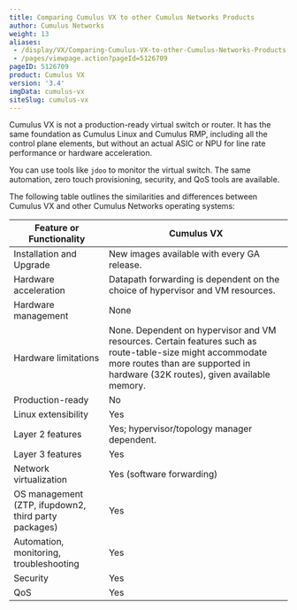 ```yaml
---
title: Comparing Cumulus VX to other Cumulus Networks Products
author: Cumulus Networks
weight: 13
aliases:
 - /display/VX/Comparing-Cumulus-VX-to-other-Cumulus-Networks-Products
 - /pages/viewpage.action?pageId=5126709
pageID: 5126709
product: Cumulus VX
version: '3.4'
imgData: cumulus-vx
siteSlug: cumulus-vx
---
```

Cumulus VX is not a production-ready virtual switch or router. It has
the same foundation as Cumulus Linux and Cumulus RMP, including all the
control plane elements, but without an actual ASIC or NPU for line rate
performance or hardware acceleration.

You can use tools like `jdoo` to monitor the virtual switch. The same
automation, zero touch provisioning, security, and QoS tools are
available.

The following table outlines the similarities and differences between
Cumulus VX and other Cumulus Networks operating systems:

| Feature or Functionality                             | Cumulus VX                                                                                                                                                                                   |
| ---------------------------------------------------- | -------------------------------------------------------------------------------------------------------------------------------------------------------------------------------------------- |
| Installation and Upgrade                             | New images available with every GA release.                                                                                                                                                  |
| Hardware acceleration                                | Datapath forwarding is dependent on the choice of hypervisor and VM resources.                                                                                                               |
| Hardware management                                  | None                                                                                                                                                                                         |
| Hardware limitations                                 | None. Dependent on hypervisor and VM resources. Certain features such as route-table-size might accommodate more routes than are supported in hardware (32K routes), given available memory. |
| Production-ready                                     | No                                                                                                                                                                                           |
| Linux extensibility                                  | Yes                                                                                                                                                                                          |
| Layer 2 features                                     | Yes; hypervisor/topology manager dependent.                                                                                                                                                  |
| Layer 3 features                                     | Yes                                                                                                                                                                                          |
| Network virtualization                               | Yes (software forwarding)                                                                                                                                                                    |
| OS management (ZTP, ifupdown2, third party packages) | Yes                                                                                                                                                                                          |
| Automation, monitoring, troubleshooting              | Yes                                                                                                                                                                                          |
| Security                                             | Yes                                                                                                                                                                                          |
| QoS                                                  | Yes                                                                                                                                                                                          |

<article id="html-search-results" class="ht-content" style="display: none;">

</article>

<footer id="ht-footer">

</footer>
